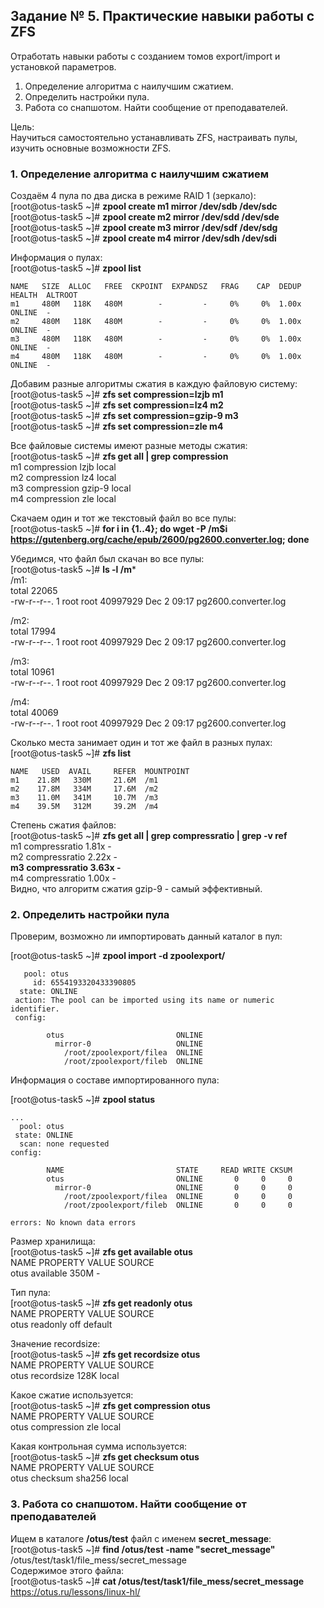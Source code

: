 ## Задание № 5. Практические навыки работы с ZFS ##
Отработать навыки работы с созданием томов export/import и установкой параметров.
1. Определение алгоритма с наилучшим сжатием.
2. Определить настройки пула.
3. Работа со снапшотом. Найти сообщение от преподавателей.

Цель:\
Научиться самостоятельно устанавливать ZFS, настраивать пулы, изучить основные возможности ZFS.
### 1. Определение алгоритма с наилучшим сжатием ###
Создаём 4 пула по два диска в режиме RAID 1 (зеркало):\
[root@otus-task5 ~]# **zpool create m1 mirror /dev/sdb /dev/sdc**\
[root@otus-task5 ~]# **zpool create m2 mirror /dev/sdd /dev/sde**\
[root@otus-task5 ~]# **zpool create m3 mirror /dev/sdf /dev/sdg**\
[root@otus-task5 ~]# **zpool create m4 mirror /dev/sdh /dev/sdi**

Информация о пулах:\
[root@otus-task5 ~]# **zpool list**
```
NAME   SIZE  ALLOC   FREE  CKPOINT  EXPANDSZ   FRAG    CAP  DEDUP    HEALTH  ALTROOT
m1     480M   118K   480M        -         -     0%     0%  1.00x    ONLINE  -
m2     480M   118K   480M        -         -     0%     0%  1.00x    ONLINE  -
m3     480M   118K   480M        -         -     0%     0%  1.00x    ONLINE  -
m4     480M   118K   480M        -         -     0%     0%  1.00x    ONLINE  -
```
Добавим разные алгоритмы сжатия в каждую файловую систему:\
[root@otus-task5 ~]# **zfs set compression=lzjb m1**\
[root@otus-task5 ~]# **zfs set compression=lz4 m2**\
[root@otus-task5 ~]# **zfs set compression=gzip-9 m3**\
[root@otus-task5 ~]# **zfs set compression=zle m4**

Все файловые системы имеют разные методы сжатия:\
[root@otus-task5 ~]# **zfs get all | grep compression**\
m1    compression           lzjb                   local\
m2    compression           lz4                    local\
m3    compression           gzip-9                 local\
m4    compression           zle                    local

Скачаем один и тот же текстовый файл во все пулы:\
[root@otus-task5 ~]# **for i in {1..4}; do wget -P /m$i https://gutenberg.org/cache/epub/2600/pg2600.converter.log; done**

Убедимся, что файл был скачан во все пулы:\
[root@otus-task5 ~]# **ls -l /m***\
/m1:\
total 22065\
-rw-r--r--. 1 root root 40997929 Dec  2 09:17 pg2600.converter.log

/m2:\
total 17994\
-rw-r--r--. 1 root root 40997929 Dec  2 09:17 pg2600.converter.log

/m3:\
total 10961\
-rw-r--r--. 1 root root 40997929 Dec  2 09:17 pg2600.converter.log

/m4:\
total 40069\
-rw-r--r--. 1 root root 40997929 Dec  2 09:17 pg2600.converter.log

Сколько места занимает один и тот же файл в разных пулах:\
[root@otus-task5 ~]# **zfs list**
```
NAME   USED  AVAIL     REFER  MOUNTPOINT
m1    21.8M   330M     21.6M  /m1
m2    17.8M   334M     17.6M  /m2
m3    11.0M   341M     10.7M  /m3
m4    39.5M   312M     39.2M  /m4
```
Степень сжатия файлов:\
[root@otus-task5 ~]# **zfs get all | grep compressratio | grep -v ref**\
m1    compressratio         1.81x                  -\
m2    compressratio         2.22x                  -\
**m3    compressratio         3.63x                  -**\
m4    compressratio         1.00x                  -\
Видно, что алгоритм сжатия gzip-9 - самый эффективный.
### 2. Определить настройки пула ###
Проверим, возможно ли импортировать данный каталог в пул:

[root@otus-task5 ~]# **zpool import -d zpoolexport/**
```
   pool: otus
     id: 6554193320433390805
  state: ONLINE
 action: The pool can be imported using its name or numeric identifier.
 config:

        otus                         ONLINE
          mirror-0                   ONLINE
            /root/zpoolexport/filea  ONLINE
            /root/zpoolexport/fileb  ONLINE
```
Информация о составе импортированного пула:

[root@otus-task5 ~]# **zpool status**
```
...
  pool: otus
 state: ONLINE
  scan: none requested
config:

        NAME                         STATE     READ WRITE CKSUM
        otus                         ONLINE       0     0     0
          mirror-0                   ONLINE       0     0     0
            /root/zpoolexport/filea  ONLINE       0     0     0
            /root/zpoolexport/fileb  ONLINE       0     0     0

errors: No known data errors
```
Размер хранилища:\
[root@otus-task5 ~]# **zfs get available otus**\
NAME  PROPERTY   VALUE  SOURCE\
otus  available  350M   -

Тип пула:\
[root@otus-task5 ~]# **zfs get readonly otus**\
NAME  PROPERTY  VALUE   SOURCE\
otus  readonly  off     default

Значение recordsize:\
[root@otus-task5 ~]# **zfs get recordsize otus**\
NAME  PROPERTY    VALUE    SOURCE\
otus  recordsize  128K     local

Какое сжатие используется:\
[root@otus-task5 ~]# **zfs get compression otus**\
NAME  PROPERTY     VALUE     SOURCE\
otus  compression  zle       local

Какая контрольная сумма используется:\
[root@otus-task5 ~]# **zfs get checksum otus**\
NAME  PROPERTY  VALUE      SOURCE\
otus  checksum  sha256     local
### 3. Работа со снапшотом. Найти сообщение от преподавателей ###
Ищем в каталоге **/otus/test** файл с именем **secret_message**:\
[root@otus-task5 ~]# **find /otus/test -name "secret_message"**\
/otus/test/task1/file_mess/secret_message\
Содержимое этого файла:\
[root@otus-task5 ~]# **cat /otus/test/task1/file_mess/secret_message**\
https://otus.ru/lessons/linux-hl/
